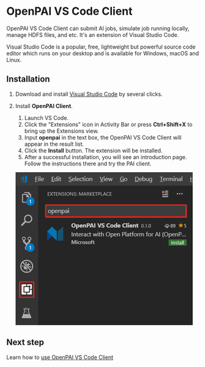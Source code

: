 # OpenPAI VS Code Client

OpenPAI VS Code Client can submit AI jobs, simulate job running locally, manage HDFS files, and etc. It's an extension of Visual Studio Code.

Visual Studio Code is a popular, free, lightweight but powerful source code editor which runs on your desktop and is available for Windows, macOS and Linux.

## Installation

1. Download and install [Visual Studio Code](https://code.visualstudio.com/) by several clicks.

2. Install **OpenPAI Client**.

    1. Launch VS Code.
    2. Click the "Extensions" icon in Activity Bar or press **Ctrl+Shift+X** to bring up the Extensions view.
    3. Input **openpai** in the text box, the OpenPAI VS Code Client will appear in the result list.
    4. Click the **Install** button. The extension will be installed.
    5. After a successful installation, you will see an introduction page. Follow the instructions there and try the PAI client.

    ![Extension](./assets/ext-install-1.png)

## Next step

Learn how to [use OpenPAI VS Code Client](./README.md)
